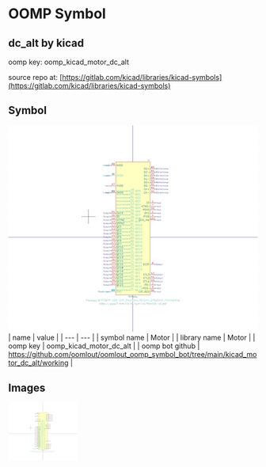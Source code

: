 # OOMP Symbol  
## dc_alt  by kicad  
  
oomp key: oomp_kicad_motor_dc_alt  
  
source repo at: [https://gitlab.com/kicad/libraries/kicad-symbols](https://gitlab.com/kicad/libraries/kicad-symbols)  
## Symbol  
  
[![working.png](working_600.png)](working.png)  
| name | value | 
| --- | --- | 
| symbol name | Motor | 
| library name | Motor | 
| oomp key | oomp_kicad_motor_dc_alt | 
| oomp bot github | https://github.com/oomlout/oomlout_oomp_symbol_bot/tree/main/kicad_motor_dc_alt/working | 
## Images  
  
[![working.png](working_140.png)](working.png)  

